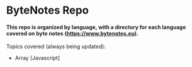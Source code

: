 # ByteNotes Repo

#### This repo is organized by language, with a directory for each language covered on byte notes (https://www.bytenotes.eu).


Topics covered (always being updated):
- Array [Javascript]

